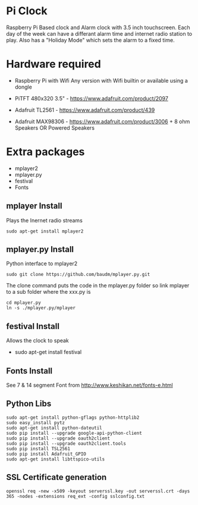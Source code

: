 # Pi Clock

Raspberry Pi Based clock and Alarm clock with 3.5 inch touchscreen. Each day of the week can have a differant alarm time and internet radio station to play.
 Also has a "Holiday Mode" which sets the alarm to a fixed time.

# Hardware required

- Raspberry Pi with Wifi
 Any version with Wifi builtin or available using a dongle

- PiTFT 480x320 3.5" - https://www.adafruit.com/product/2097

- Adafruit TL2561 - https://www.adafruit.com/product/439

- Adafruit MAX98306 - https://www.adafruit.com/product/3006 + 8 ohm Speakers
 OR
 Powered Speakers

# Extra packages

- mplayer2
- mplayer.py
- festival
- Fonts

## mplayer Install
Plays the Inernet radio streams
```
sudo apt-get install mplayer2
```

## mplayer.py Install
Python interface to mplayer2
```
sudo git clone https://github.com/baudm/mplayer.py.git
```
The clone command puts the code in the mplayer.py folder so link mplayer to a sub folder where the xxx.py is
```
cd mplayer.py
ln -s ./mplayer.py/mplayer
```

## festival Install
Allows the clock to speak
- sudo apt-get install festival

## Fonts Install
See 7 & 14 segment Font from
 http://www.keshikan.net/fonts-e.html

## Python Libs
```
sudo apt-get install python-gflags python-httplib2
sudo easy_install pytz
sudo apt-get install python-dateutil
sudo pip install --upgrade google-api-python-client
sudo pip install --upgrade oauth2client
sudo pip install --upgrade oauth2client.tools
sudo pip install TSL2561
sudo pip install Adafruit_GPIO
sudo apt-get install libttspico-utils
```

## SSL Certificate generation
```
openssl req -new -x509 -keyout serverssl.key -out serverssl.crt -days 365 -nodes -extensions req_ext -config sslconfig.txt
```

